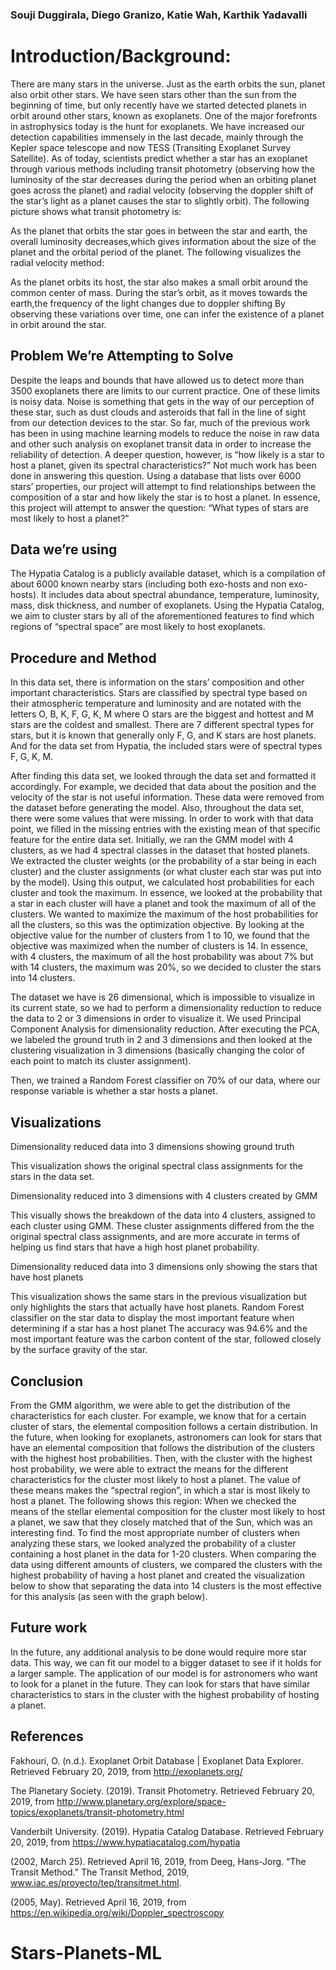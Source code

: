 ### Souji Duggirala, Diego Granizo, Katie Wah, Karthik Yadavalli

# Introduction/Background:
There are many stars in the universe. Just as the earth orbits the sun, planet also orbit other stars. We have seen stars other than the sun from the beginning of time, but only recently have we started detected planets in orbit around other stars, known as exoplanets. One of the major forefronts in astrophysics today is the hunt for exoplanets. We have increased our detection capabilities immensely in the last decade, mainly through the Kepler space telescope and now TESS (Transiting Exoplanet Survey Satellite). As of today, scientists predict whether a star has an exoplanet through various methods including transit photometry (observing how the luminosity of the star decreases during the period when an orbiting planet goes across the planet) and radial velocity (observing the doppler shift of the star’s light as a planet causes the star to slightly orbit). The following picture shows what transit photometry is:

As the planet that orbits the star goes in between the star and earth, the overall luminosity decreases,which gives information about the size of the planet and the orbital period of the planet.
The following visualizes the radial velocity method:

As the planet orbits its host, the star also makes a small orbit around the common center of mass. During the star’s orbit, as it moves towards the earth,the frequency of the light changes due to doppler shifting By observing these variations over time, one can infer the existence of a planet in orbit around the star.


## Problem We’re Attempting to Solve
Despite the leaps and bounds that have allowed us to detect more than 3500 exoplanets there are limits to our current practice. One of these limits is noisy data. Noise is something that gets in the way of our perception of these star, such as dust clouds and asteroids that fall in the line of sight from our detection devices to the star. So far, much of the previous work has been in using machine learning models to reduce the noise in raw data and other such analysis on exoplanet transit data in order to increase the reliability of detection. A deeper question, however, is “how likely is a star to host a planet, given its spectral characteristics?” Not much work has been done in answering this question. Using a database that lists over 6000 stars’ properties, our project will attempt to find relationships between the composition of a star and how likely the star is to host a planet. In essence, this project will attempt to answer the question: “What types of stars are most likely to host a planet?” 

## Data we’re using

The Hypatia Catalog is a publicly available dataset, which is a compilation of about 6000 known nearby stars (including both exo-hosts and non exo-hosts). It includes data about spectral abundance, temperature, luminosity, mass, disk thickness, and number of exoplanets. Using the Hypatia Catalog, we aim to cluster stars by all of the aforementioned features to find which regions of “spectral space” are most likely to host exoplanets.

## Procedure and Method
In this data set, there is information on the stars’ composition and other important characteristics. Stars are classified by spectral type based on their atmospheric temperature and luminosity and are notated with the letters O, B, K, F, G, K, M where O stars are the biggest and hottest and M stars are the coldest and smallest. There are 7 different spectral types for stars, but it is known that generally only F, G, and K stars are host planets. And for the data set from Hypatia, the included stars were of spectral types F, G, K, M.

After finding this data set, we looked through the data set and formatted it accordingly. For example, we decided that data about the position and the velocity of the star is not useful information. These data were removed from the dataset before generating the model. Also, throughout the data set, there were some values that were missing. In order to work with that data point, we filled in the missing entries with the existing mean of that specific feature for the entire data set.
Initially, we ran the GMM model with 4 clusters, as we had 4 spectral classes in the dataset that hosted planets. We extracted the cluster weights (or the probability of a star being in each cluster) and the cluster assignments (or what cluster each star was put into by the model). Using this output, we calculated host probabilities for each cluster and took the maximum. In essence, we looked at the probability that a star in each cluster will have a planet and took the maximum of all of the clusters. We wanted to maximize the maximum of the host probabilities for all the clusters, so this was the optimization objective. By looking at the objective value for the number of clusters from 1 to 10, we found that the objective was maximized when the number of clusters is 14. In essence, with 4 clusters, the maximum of all the host probability was about 7% but with 14 clusters, the maximum was 20%, so we decided to cluster the stars into 14 clusters. 

The dataset we have is 26 dimensional, which is impossible to visualize in its current state, so we had to perform a dimensionality reduction to reduce the data to 2 or 3 dimensions in order to visualize it. We used Principal Component Analysis for dimensionality reduction. After executing the PCA, we labeled the ground truth in 2 and 3 dimensions and then looked at the clustering visualization in 3 dimensions (basically changing the color of each point to match its cluster assignment). 

Then, we trained a Random Forest classifier on 70% of our data, where our response variable is whether a star hosts a planet.



## Visualizations

Dimensionality reduced data into 3 dimensions showing ground truth

This visualization shows the original spectral class assignments for the stars in the data set.

Dimensionality reduced into 3 dimensions with 4 clusters created by GMM

This visually shows the breakdown of the data into 4 clusters, assigned to each cluster using GMM. These cluster assignments differed from the the original spectral class assignments, and are more accurate in terms of helping us find stars that have a high host planet probability.

Dimensionality reduced data into 3 dimensions only showing the stars that have host planets

This visualization shows the same stars in the previous visualization but only highlights the stars that actually have host planets. 
Random Forest classifier on the star data to display the most important feature when determining if a star has a host planet
The accuracy was 94.6% and the most important feature was the carbon content of the star, followed closely by the surface gravity of the star.


## Conclusion
From the GMM algorithm, we were able to get the distribution of the characteristics for each cluster. For example, we know that for a certain cluster of stars, the elemental composition follows a certain distribution. In the future, when looking for exoplanets, astronomers can look for stars that have an elemental composition that follows the distribution of the clusters with the highest host probabilities.
Then, with the cluster with the highest host probability, we were able to extract the means for the different characteristics for the cluster most likely to host a planet. The value of these means makes the “spectral region”, in which a star is most likely to host a planet. The following shows this region: When we checked the means of the stellar elemental composition for the cluster most likely to host a planet, we saw that they closely matched that of the Sun, which was an interesting find. 
To find the most appropriate number of clusters when analyzing these stars, we looked analyzed the probability of a cluster containing a host planet in the data for 1-20 clusters. When comparing the data using different amounts of clusters, we compared the clusters with the highest probability of having a host planet and created the visualization below to show that separating the data into 14 clusters is the most effective for this analysis (as seen with the graph below).

## Future work

In the future, any additional analysis to be done would require more star data. This way, we can fit our model to a bigger dataset to see if it holds for a larger sample.
The application of our model is for astronomers who want to look for a planet in the future. They can look for stars that have similar characteristics to stars in the cluster with the highest probability of hosting a planet.


## References

Fakhouri, O. (n.d.). Exoplanet Orbit Database | Exoplanet Data Explorer. Retrieved February 20, 2019, from http://exoplanets.org/

The Planetary Society. (2019). Transit Photometry. Retrieved February 20, 2019, from http://www.planetary.org/explore/space-topics/exoplanets/transit-photometry.html

Vanderbilt University. (2019). Hypatia Catalog Database. Retrieved February 20, 2019, from https://www.hypatiacatalog.com/hypatia

(2002, March 25). Retrieved April 16, 2019, from Deeg, Hans-Jorg. “The Transit Method.” The Transit Method, 2019, www.iac.es/proyecto/tep/transitmet.html.

(2005, May). Retrieved April 16, 2019, from https://en.wikipedia.org/wiki/Doppler_spectroscopy
# Stars-Planets-ML
